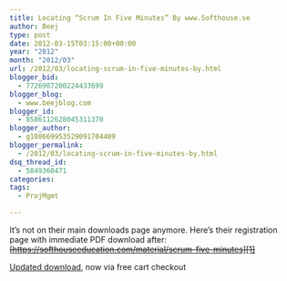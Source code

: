 ```yaml
---
title: Locating “Scrum In Five Minutes” By www.Softhouse.se
author: Beej
type: post
date: 2012-03-15T03:15:00+00:00
year: "2012"
month: "2012/03"
url: /2012/03/locating-scrum-in-five-minutes-by.html
blogger_bid:
  - 7726907200224433699
blogger_blog:
  - www.beejblog.com
blogger_id:
  - 8586112628045311370
blogger_author:
  - g108669953529091704409
blogger_permalink:
  - /2012/03/locating-scrum-in-five-minutes-by.html
dsq_thread_id:
  - 5849360471
categories:
tags:
  - ProjMgmt

---
```

It’s not on their main downloads page anymore. Here’s their registration page with immediate PDF download after: <s>[https://softhouseeducation.com/material/scrum-five-minutes][1]</s>
  
[Updated download][2], now via free cart checkout

 [1]: https://softhouseeducation.com/material/scrum-five-minutes "https://softhouseeducation.com/material/scrum-five-minutes"
 [2]: https://softhouseeducation.se/produkt/scrum-pa-fem-minuter-2?attribute_pa_format=pdf&attribute_pa_sprak=engelska